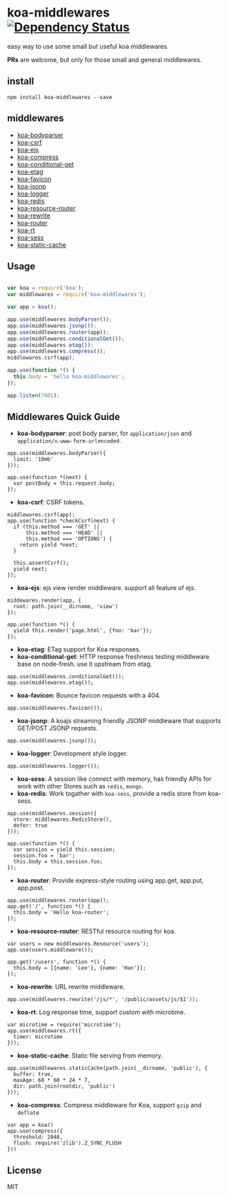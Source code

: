koa-middlewares [![Dependency Status](https://gemnasium.com/dead-horse/koa-middlewares.png)](https://gemnasium.com/dead-horse/koa-middlewares)
===============

easy way to use some small but useful koa middlewares.

**PRs** are welcome, but only for those small and general middlewares.

## install

```
npm install koa-middlewares --save
```

## middlewares

* [koa-bodyparser](https://github.com/dead-horse/koa-body-parser)
* [koa-csrf](https://github.com/koajs/csrf)
* [koa-ejs](https://github.com/dead-horse/koa-ejs)
* [koa-compress](https://github.com/koajs/koa-compress)
* [koa-conditional-get](https://github.com/koajs/koa-conditional-get)
* [koa-etag](https://github.com/koajs/etag)
* [koa-favicon](https://github.com/koajs/favicon)
* [koa-jsonp](https://github.com/kilianc/koa-jsonp)
* [koa-logger](https://github.com/koajs/logger)
* [koa-redis](https://github.com/dead-horse/koa-redis)
* [koa-resource-router](https://github.com/alexmingoia/koa-resource-router)
* [koa-rewrite](https://github.com/koajs/rewrite)
* [koa-router](https://github.com/alexmingoia/koa-router)
* [koa-rt](https://github.com/dead-horse/koa-rt)
* [koa-sess](https://github.com/dead-horse/koa-session)
* [koa-static-cache](https://github.com/koajs/static-cache)


## Usage

```js

var koa = require('koa');
var middlewares = require('koa-middlewares');

var app = koa();

app.use(middlewares.bodyParser());
app.use(middlewares.jsonp());
app.use(middlewares.router(app));
app.use(middlewares.conditionalGet());
app.use(middlewares.etag());
app.use(middlewares.compress());
middlewares.csrf(app);

app.use(function *() {
  this.body = 'hello koa-middlewares';
});

app.listen(7001);
```

## Middlewares Quick Guide

* **koa-bodyparser**: post body parser,
for `application/json` and `application/x-www-form-urlencoded`.

```
app.use(middlewares.bodyParser({
  limit: '10mb'
}));

app.use(function *(next) {
  var postBody = this.request.body;
});
```

* **koa-csrf**: CSRF tokens.

```
middlewares.csrf(app);
app.use(function *checkCsrf(next) {
  if (this.method === 'GET' ||
      this.method === 'HEAD' ||
      this.method === 'OPTIONS') {
    return yield *next;
  }

  this.assertCsrf();
  yield next;
});
```

* **koa-ejs**: ejs view render middleware. support all feature of ejs.

```
middewares.render(app, {
  root: path.join(__dirname, 'view')
});

app.use(function *() {
  yield this.render('page.html', {foo: 'bar'});
});
```

* **koa-etag**: ETag support for Koa responses.
* **koa-conditional-get**: HTTP response freshness testing middleware base on node-fresh.
use it upstream from etag.

```
app.use(middlewares.conditionalGet());
app.use(middlewares.etag());
```

* **koa-favicon**: Bounce favicon requests with a 404.

```
app.use(middlewares.favicon());
```

* **koa-jsonp**: A koajs streaming friendly JSONP middleware that supports GET/POST JSONP requests.

```
app.use(middlewares.jsonp());
```

* **koa-logger**: Development style logger.

```
app.use(middlewares.logger());
```

* **koa-sess**: A session like connect with memory,
has friendly APIs for work with other Stores such as `redis`, `mongo`.
* **koa-redis**: Work togather with `koa-sess`, provide a redis store from koa-sess.

```
app.use(middlewares.session({
  store: middlewares.RedisStore(),
  defer: true
}));

app.use(function *() {
  var session = yield this.session;
  session.foo = 'bar';
  this.body = this.session.foo;
});
```

* **koa-router**: Provide express-style routing using app.get, app.put, app.post.

```
app.use(middlewares.router(app));
app.get('/', function *() {
  this.body = 'Hello koa-router';
});
```

* **koa-resource-router**: RESTful resource routing for koa.

```
var users = new middlewares.Resource('users');
app.use(users.middleware());

app.get('/users', function *() {
  this.body = [{name: 'Lee'}, {name: 'Han'}];
});
```

* **koa-rewrite**: URL rewrite middleware.

```
app.use(middlewares.rewrite('/js/*', '/public/assets/js/$1'));
```

* **koa-rt**: Log response time, support custom with microtime.

```
var microtime = require('microtime');
app.use(middlewares.rt({
  timer: microtime
}));
```

* **koa-static-cache**: Static file serving from memory.

```
app.use(middlewares.staticCache(path.join(__dirname, 'public'), {
  buffer: true,
  maxAge: 60 * 60 * 24 * 7,
  dir: path.join(rootdir, 'public')
}));
```

* **koa-compress**: Compress middleware for Koa, support `gzip` and `deflate`

```
var app = koa()
app.use(compress({
  threshold: 2048,
  flush: require('zlib').Z_SYNC_FLUSH
}))
```


## License
MIT
